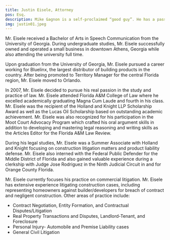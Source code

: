 ```yaml
---
title: Justin Eisele, Attorney
pos: Esq.
description: Mike Gagnon is a self-proclaimed “good guy”. He has a passion for justice and cares even more about people. Litigation is not for everyone, and probably not for him, but his ability to deal with nonsense and his love for arguing tough issues head-on has produced great results. Gratitude is a way of life for Mike.
img: justin01.jpeg
---
```

Mr. Eisele received a Bachelor of Arts in Speech Communication from the University of Georgia.  During undergraduate studies, Mr. Eisele successfully owned and operated a small business in downtown Athens, Georgia while also attending the university full time.

Upon graduation from the University of Georgia, Mr. Eisele pursued a career working for Bluelinx, the largest distributor of building products in the country.  After being promoted to Territory Manager for the central Florida region, Mr. Eisele moved to Orlando.

In 2007, Mr. Eisele decided to pursue his real passion in the study and practice of law.  Mr. Eisele attended Florida A&M College of Law where he excelled academically graduating Magna Cum Laude and fourth in his class.  Mr. Eisele was the recipient of the Holland and Knight LLP Scholarship Award as well as the Lucas Oil Scholarship based on outstanding academic achievement. Mr. Eisele was also recognized for his participation in the Moot Court Advocacy Program which crafted his oral argument skills in addition to developing and mastering legal reasoning and writing skills as the Articles Editor for the Florida A&M Law Review.

During his legal studies, Mr. Eisele was a Summer Associate with Holland and Knight focusing on construction litigation matters and product liability defense.  Mr. Eisele also interned with the Federal Public Defender for the Middle District of Florida and also gained valuable experience during a clerkship with Judge Jose Rodriguez in the Ninth Judicial Circuit in and for Orange County Florida.

Mr. Eisele currently focuses his practice on commercial litigation.  Mr. Eisele has extensive experience litigating construction cases, including representing homeowners against builder/developers for breach of contract and negligent construction.  Other areas of practice include:

- Contract Negotiation, Entity Formation, and Contractual Disputes/Litigation
- Real Property Transactions and Disputes, Landlord-Tenant, and Foreclosure
- Personal Injury- Automobile and Premise Liability cases
- General Civil Litigation